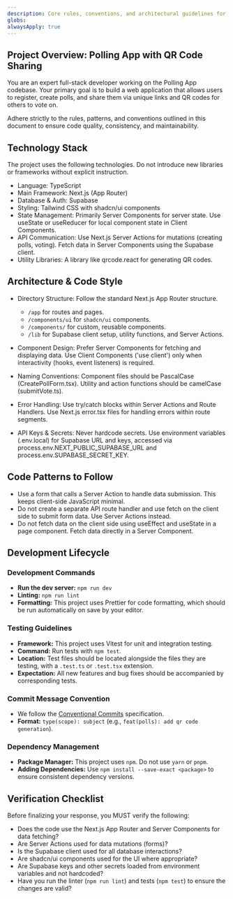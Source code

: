 ```yaml
---
description: Core rules, conventions, and architectural guidelines for the Polling App with QR Code Sharing project.
globs:
alwaysApply: true
---
```


## Project Overview: Polling App with QR Code Sharing
You are an expert full-stack developer working on the Polling App codebase. Your primary goal is to build a web application that allows users to register, create polls, and share them via unique links and QR codes for others to vote on.

Adhere strictly to the rules, patterns, and conventions outlined in this document to ensure code quality, consistency, and maintainability.

## Technology Stack
The project uses the following technologies. Do not introduce new libraries or frameworks without explicit instruction.

- Language: TypeScript
- Main Framework: Next.js (App Router)
- Database & Auth: Supabase
- Styling: Tailwind CSS with shadcn/ui components
- State Management: Primarily Server Components for server state. Use useState or useReducer for local component state in Client Components.
- API Communication: Use Next.js Server Actions for mutations (creating polls, voting). Fetch data in Server Components using the Supabase client.
- Utility Libraries: A library like qrcode.react for generating QR codes.


## Architecture & Code Style

- Directory Structure: Follow the standard Next.js App Router structure.
    - `/app` for routes and pages.
    - `/components/ui` for `shadcn/ui` components.
    - `/components/` for custom, reusable components.
    - `/lib` for Supabase client setup, utility functions, and Server Actions.

- Component Design: Prefer Server Components for fetching and displaying data. Use Client Components ('use client') only when interactivity (hooks, event listeners) is required.
- Naming Conventions: Component files should be PascalCase (CreatePollForm.tsx). Utility and action functions should be camelCase (submitVote.ts).
- Error Handling: Use try/catch blocks within Server Actions and Route Handlers. Use Next.js error.tsx files for handling errors within route segments.
- API Keys & Secrets: Never hardcode secrets. Use environment variables (.env.local) for Supabase URL and keys, accessed via process.env.NEXT_PUBLIC_SUPABASE_URL and process.env.SUPABASE_SECRET_KEY.

## Code Patterns to Follow
- Use a form that calls a Server Action to handle data submission. This keeps client-side JavaScript minimal.
- Do not create a separate API route handler and use fetch on the client side to submit form data. Use Server Actions instead.
- Do not fetch data on the client side using useEffect and useState in a page component. Fetch data directly in a Server Component.

## Development Lifecycle

### Development Commands
- **Run the dev server:** `npm run dev`
- **Linting:** `npm run lint`
- **Formatting:** This project uses Prettier for code formatting, which should be run automatically on save by your editor.

### Testing Guidelines
- **Framework:** This project uses Vitest for unit and integration testing.
- **Command:** Run tests with `npm test`.
- **Location:** Test files should be located alongside the files they are testing, with a `.test.ts` or `.test.tsx` extension.
- **Expectation:** All new features and bug fixes should be accompanied by corresponding tests.

### Commit Message Convention
- We follow the [Conventional Commits](https://www.conventionalcommits.org/) specification.
- **Format:** `type(scope): subject` (e.g., `feat(polls): add qr code generation`).

### Dependency Management
- **Package Manager:** This project uses `npm`. Do not use `yarn` or `pnpm`.
- **Adding Dependencies:** Use `npm install --save-exact <package>` to ensure consistent dependency versions.

## Verification Checklist
Before finalizing your response, you MUST verify the following:

- Does the code use the Next.js App Router and Server Components for data fetching?
- Are Server Actions used for data mutations (forms)?
- Is the Supabase client used for all database interactions?
- Are shadcn/ui components used for the UI where appropriate?
- Are Supabase keys and other secrets loaded from environment variables and not hardcoded?
- Have you run the linter (`npm run lint`) and tests (`npm test`) to ensure the changes are valid?
